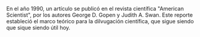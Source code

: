 En el año 1990, un artículo se publicó en el revista científica "American Scientist", por los autores George D. Gopen y Judith A. Swan. Este reporte estableció el marco teórico para la dilvugación científica, que sigue siendo que sique siendo útil hoy.
